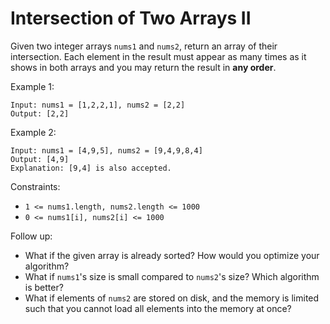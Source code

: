# Intersection of Two Arrays II
Given two integer arrays `nums1` and `nums2`, return an array of their intersection. Each element in the result must appear as many times as it shows in both arrays and you may return the result in **any order**.

Example 1:
```
Input: nums1 = [1,2,2,1], nums2 = [2,2]
Output: [2,2]
```

Example 2:
```
Input: nums1 = [4,9,5], nums2 = [9,4,9,8,4]
Output: [4,9]
Explanation: [9,4] is also accepted.
```

Constraints:

* `1 <= nums1.length, nums2.length <= 1000`
* `0 <= nums1[i], nums2[i] <= 1000`
 

Follow up:

* What if the given array is already sorted? How would you optimize your algorithm?
* What if `nums1`'s size is small compared to `nums2`'s size? Which algorithm is better?
* What if elements of `nums2` are stored on disk, and the memory is limited such that you cannot load all elements into the memory at once?